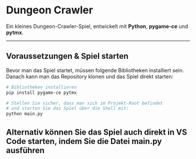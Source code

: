 # Dungeon Crawler

Ein kleines Dungeon-Crawler-Spiel, entwickelt mit **Python**, **pygame-ce** und **pytmx**.  

---

## Voraussetzungen & Spiel starten

Bevor man das Spiel startet, müssen folgende Bibliotheken installiert sein.  
Danach kann man das Repository klonen und das Spiel direkt starten:

```bash
# Bibliotheken installieren
pip install pygame-ce pytmx
```

```bash
# Stellen Sie sicher, dass man sich im Projekt-Root befindet
# und starten Sie das Spiel über die Shell mit:
python main.py
```
## Alternativ können Sie das Spiel auch direkt in VS Code starten, indem Sie die Datei main.py ausführen
